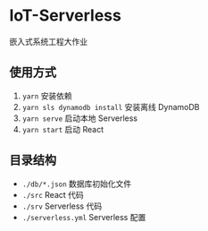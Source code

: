 # IoT-Serverless

嵌入式系统工程大作业

## 使用方式

1. `yarn` 安装依赖
2. `yarn sls dynamodb install` 安装离线 DynamoDB
3. `yarn serve` 启动本地 Serverless
4. `yarn start` 启动 React


## 目录结构

 - `./db/*.json` 数据库初始化文件
 - `./src` React 代码
 - `./srv` Serverless 代码
 - `./serverless.yml` Serverless 配置
